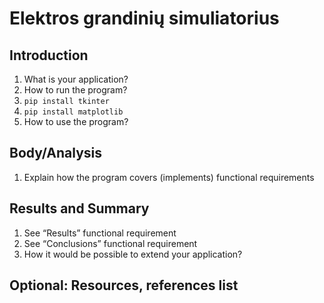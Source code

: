 # Elektros grandinių simuliatorius

## Introduction 

1. What is your application?
2. How to run the program?
  1. `pip install tkinter`
  2. `pip install matplotlib`
3. How to use the program?

## Body/Analysis

1. Explain how the program covers (implements) functional requirements 

## Results and Summary

1. See “Results” functional requirement 
2. See “Conclusions” functional requirement 
3. How it would be possible to extend your application? 

## Optional: Resources, references list
